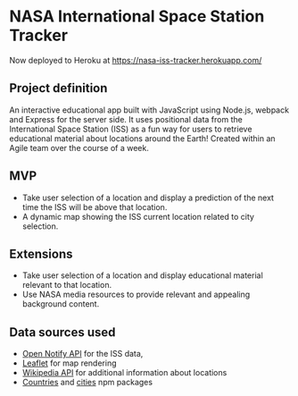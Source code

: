# NASA International Space Station Tracker

Now deployed to Heroku at <a href="https://nasa-iss-tracker.herokuapp.com/" target="_blank">https://nasa-iss-tracker.herokuapp.com/</a>

## Project definition

An interactive educational app built with JavaScript using Node.js, webpack and Express for the server side. It uses positional data from the International Space Station (ISS) as a fun way for users to retrieve educational material about locations around the Earth! Created within an Agile team over the course of a week.

## MVP
* Take user selection of a location and display a prediction of the next time the ISS will be above that location.
* A dynamic map showing the ISS current location related to city selection.

## Extensions
* Take user selection of a location and display educational material relevant to that location.
* Use NASA media resources to provide relevant and appealing background content.

## Data sources used
* <a href="http://open-notify.org/" target="_blank">Open Notify API</a>  for the ISS data,
* <a href="https://leafletjs.com/" target="_blank">Leaflet</a> for map rendering
* <a href="https://www.mediawiki.org/wiki/Special:ApiSandbox" target="_blank">Wikipedia API</a> for additional information about locations
* <a href="https://github.com/annexare/Countries" target="_blank">Countries</a> and <a href="https://www.npmjs.com/package/cities.json?activeTab=readme" target="_blank">cities</a> npm packages
